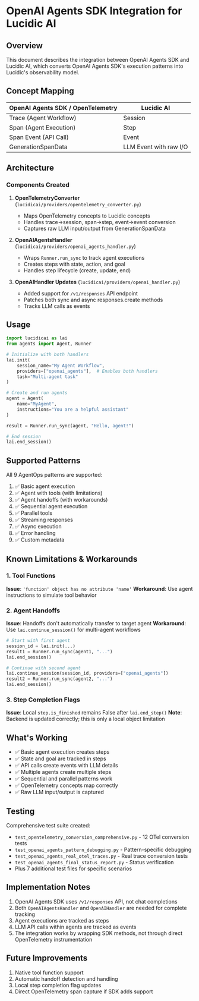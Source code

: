 # OpenAI Agents SDK Integration for Lucidic AI

## Overview

This document describes the integration between OpenAI Agents SDK and Lucidic AI, which converts OpenAI Agents SDK's execution patterns into Lucidic's observability model.

## Concept Mapping

| OpenAI Agents SDK / OpenTelemetry | Lucidic AI |
|-----------------------------------|------------|
| Trace (Agent Workflow) | Session |
| Span (Agent Execution) | Step |
| Span Event (API Call) | Event |
| GenerationSpanData | LLM Event with raw I/O |

## Architecture

### Components Created

1. **OpenTelemetryConverter** (`lucidicai/providers/opentelemetry_converter.py`)
   - Maps OpenTelemetry concepts to Lucidic concepts
   - Handles trace→session, span→step, event→event conversion
   - Captures raw LLM input/output from GenerationSpanData

2. **OpenAIAgentsHandler** (`lucidicai/providers/openai_agents_handler.py`)
   - Wraps `Runner.run_sync` to track agent executions
   - Creates steps with state, action, and goal
   - Handles step lifecycle (create, update, end)

3. **OpenAIHandler Updates** (`lucidicai/providers/openai_handler.py`)
   - Added support for `/v1/responses` API endpoint
   - Patches both sync and async responses.create methods
   - Tracks LLM calls as events

## Usage

```python
import lucidicai as lai
from agents import Agent, Runner

# Initialize with both handlers
lai.init(
    session_name="My Agent Workflow",
    providers=["openai_agents"],  # Enables both handlers
    task="Multi-agent task"
)

# Create and run agents
agent = Agent(
    name="MyAgent",
    instructions="You are a helpful assistant"
)

result = Runner.run_sync(agent, "Hello, agent!")

# End session
lai.end_session()
```

## Supported Patterns

All 9 AgentOps patterns are supported:

1. ✅ Basic agent execution
2. ✅ Agent with tools (with limitations)
3. ✅ Agent handoffs (with workarounds)
4. ✅ Sequential agent execution
5. ✅ Parallel tools
6. ✅ Streaming responses
7. ✅ Async execution
8. ✅ Error handling
9. ✅ Custom metadata

## Known Limitations & Workarounds

### 1. Tool Functions
**Issue**: `'function' object has no attribute 'name'`
**Workaround**: Use agent instructions to simulate tool behavior

### 2. Agent Handoffs
**Issue**: Handoffs don't automatically transfer to target agent
**Workaround**: Use `lai.continue_session()` for multi-agent workflows

```python
# Start with first agent
session_id = lai.init(...)
result1 = Runner.run_sync(agent1, "...")
lai.end_session()

# Continue with second agent
lai.continue_session(session_id, providers=["openai_agents"])
result2 = Runner.run_sync(agent2, "...")
lai.end_session()
```

### 3. Step Completion Flags
**Issue**: Local `step.is_finished` remains False after `lai.end_step()`
**Note**: Backend is updated correctly; this is only a local object limitation

## What's Working

- ✅ Basic agent execution creates steps
- ✅ State and goal are tracked in steps
- ✅ API calls create events with LLM details
- ✅ Multiple agents create multiple steps
- ✅ Sequential and parallel patterns work
- ✅ OpenTelemetry concepts map correctly
- ✅ Raw LLM input/output is captured

## Testing

Comprehensive test suite created:

- `test_opentelemetry_conversion_comprehensive.py` - 12 OTel conversion tests
- `test_openai_agents_pattern_debugging.py` - Pattern-specific debugging
- `test_openai_agents_real_otel_traces.py` - Real trace conversion tests
- `test_openai_agents_final_status_report.py` - Status verification
- Plus 7 additional test files for specific scenarios

## Implementation Notes

1. OpenAI Agents SDK uses `/v1/responses` API, not chat completions
2. Both `OpenAIAgentsHandler` and `OpenAIHandler` are needed for complete tracking
3. Agent executions are tracked as steps
4. LLM API calls within agents are tracked as events
5. The integration works by wrapping SDK methods, not through direct OpenTelemetry instrumentation

## Future Improvements

1. Native tool function support
2. Automatic handoff detection and handling
3. Local step completion flag updates
4. Direct OpenTelemetry span capture if SDK adds support